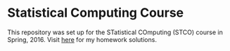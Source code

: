 # Statistical Computing Course

This repository was set up for the STatistical COmputing (STCO) course in
Spring, 2016.  Visit [here](https://hub.wenjie-stat.me/stco/) for my
homework solutions.

